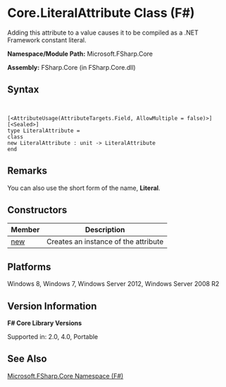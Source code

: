 # Core.LiteralAttribute Class (F#)

Adding this attribute to a value causes it to be compiled as a .NET Framework constant literal.

**Namespace/Module Path:** Microsoft.FSharp.Core

**Assembly:** FSharp.Core (in FSharp.Core.dll)


## Syntax


```


[<AttributeUsage(AttributeTargets.Field, AllowMultiple = false)>]
[<Sealed>]
type LiteralAttribute =
class
new LiteralAttribute : unit -> LiteralAttribute
end

```



## Remarks
You can also use the short form of the name, **Literal**.


## Constructors


|Member|Description|
|------|-----------|
|[new](http://msdn.microsoft.com/en-us/library/5d2f5a66-196a-4a6f-9003-4257a1316f2a)|Creates an instance of the attribute|

## Platforms
Windows 8, Windows 7, Windows Server 2012, Windows Server 2008 R2


## Version Information
**F# Core Library Versions**

Supported in: 2.0, 4.0, Portable




## See Also
[Microsoft.FSharp.Core Namespace &#40;F&#35;&#41;](Microsoft.FSharp.Core-Namespace-%5BFSharp%5D.md)

